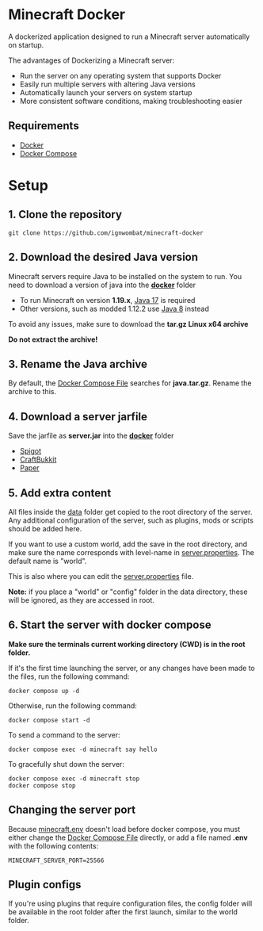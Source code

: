 # Minecraft Docker
A dockerized application designed to run a Minecraft server automatically on startup.

The advantages of Dockerizing a Minecraft server:
- Run the server on any operating system that supports Docker
- Easily run multiple servers with altering Java versions
- Automatically launch your servers on system startup
- More consistent software conditions, making troubleshooting easier

## Requirements
- [Docker](https://docs.docker.com/get-docker/)
- [Docker Compose](https://docs.docker.com/compose/install/)

# Setup

## 1. Clone the repository
`git clone https://github.com/ignwombat/minecraft-docker`

## 2. Download the desired Java version
Minecraft servers require Java to be installed on the system to run. You need to download a version of java into the [**docker**](./docker) folder

- To run Minecraft on version **1.19.x**, [Java 17](https://www.oracle.com/java/technologies/javase/jdk17-archive-downloads.html) is required
- Other versions, such as modded 1.12.2 use [Java 8](https://www.oracle.com/java/technologies/javase/javase8-archive-downloads.html) instead

To avoid any issues, make sure to download the **tar.gz Linux x64 archive**

**Do not extract the archive!**

## 3. Rename the Java archive
By default, the [Docker Compose File](./docker-compose.yml) searches for **java.tar.gz**. Rename the archive to this.

## 4. Download a server jarfile
Save the jarfile as **server.jar** into the [**docker**](./docker) folder
- [Spigot](https://getbukkit.org/download/spigot)
- [CraftBukkit](https://getbukkit.org/download/craftbukkit)
- [Paper](https://papermc.io/downloads/paper)

## 5. Add extra content
All files inside the [data](./docker/date) folder get copied to the root directory of the server. Any additional configuration of the server, such as plugins, mods or scripts should be added here.

If you want to use a custom world, add the save in the root directory, and make sure the name corresponds with level-name in [server.properties](./docker/data/server.properties). The default name is "world".

This is also where you can edit the [server.properties](./docker/data/server.properties) file.

**Note:** if you place a "world" or "config" folder in the data directory, these will be ignored, as they are accessed in root.

## 6. Start the server with docker compose
**Make sure the terminals current working directory (CWD) is in the root folder.**

If it's the first time launching the server, or any changes have been made to the files, run the following command:
```shell
docker compose up -d
```

Otherwise, run the following command:
```shell
docker compose start -d
```

To send a command to the server:
```shell
docker compose exec -d minecraft say hello
```

To gracefully shut down the server:
```shell
docker compose exec -d minecraft stop
docker compose stop
```

## Changing the server port
Because [minecraft.env](./minecraft.env) doesn't load before docker compose, you must either change the [Docker Compose File](./docker-compose.yml) directly, or add a file named **.env** with the following contents:
```env
MINECRAFT_SERVER_PORT=25566
```

## Plugin configs
If you're using plugins that require configuration files, the config folder will be available in the root folder after the first launch, similar to the world folder.
